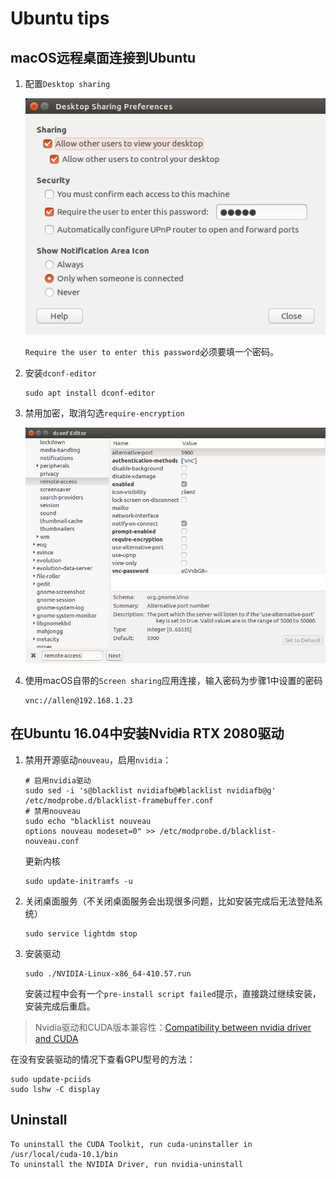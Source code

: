 # Ubuntu tips

## macOS远程桌面连接到Ubuntu

1. 配置`Desktop sharing`

   ![desktop sharing setup](resources/desktop-sharing.png)

   `Require the user to enter this password`必须要填一个密码。

2. 安装`dconf-editor`

   ```shell
   sudo apt install dconf-editor
   ```

3. 禁用加密，取消勾选`require-encryption`

   ![disable encryption](resources/disable-encryption.png)

4. 使用macOS自带的`Screen sharing`应用连接，输入密码为步骤1中设置的密码

   ```shell
   vnc://allen@192.168.1.23
   ```

## 在Ubuntu 16.04中安装Nvidia RTX 2080驱动

1. 禁用开源驱动`nouveau`，启用`nvidia`：

   ```shell
   # 启用nvidia驱动
   sudo sed -i 's@blacklist nvidiafb@#blacklist nvidiafb@g' /etc/modprobe.d/blacklist-framebuffer.conf
   # 禁用nouveau
   sudo echo "blacklist nouveau
   options nouveau modeset=0" >> /etc/modprobe.d/blacklist-nouveau.conf
   ```

   更新内核

   ```shell
   sudo update-initramfs -u
   ```

2. 关闭桌面服务（不关闭桌面服务会出现很多问题，比如安装完成后无法登陆系统）

   ```shell
   sudo service lightdm stop
   ```

3. 安装驱动

   ```shell
   sudo ./NVIDIA-Linux-x86_64-410.57.run
   ```

   安装过程中会有一个`pre-install script failed`提示，直接跳过继续安装，安装完成后重启。

> Nvidia驱动和CUDA版本兼容性：[Compatibility between nvidia driver and CUDA](https://github.com/NVIDIA/nvidia-docker/wiki/CUDA)

在没有安装驱动的情况下查看GPU型号的方法：

```shell
sudo update-pciids
sudo lshw -C display
```

## Uninstall
```shell
To uninstall the CUDA Toolkit, run cuda-uninstaller in /usr/local/cuda-10.1/bin
To uninstall the NVIDIA Driver, run nvidia-uninstall
```

